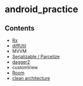 # android_practice

## Contents

- [Rx](https://github.com/Sangmeebee/android_practice/tree/main/documents/rxJava)
- [diffUtil](https://github.com/Sangmeebee/android_practice/tree/main/documents/diffutil)
- MVVM
- [Serializable / Parcelize](https://github.com/Sangmeebee/android_practice/blob/main/documents/parcelable/serializable:parcelable.md)
- [dagger2](https://github.com/Sangmeebee/android_practice/blob/main/documents/di/dagger2.md)
- customView
- [Room](https://github.com/Sangmeebee/android_practice/blob/main/documents/Room)
- [clean architecture](https://github.com/Sangmeebee/android_practice/blob/main/documents/cleanArchitecture/Clean%20Architecture.md)

